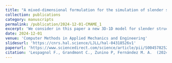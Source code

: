 ```yaml
---
title: "A mixed-dimensional formulation for the simulation of slender structures immersed in an incompressible flow"
collection: publications
category: manuscripts
permalink: /publication/2024-12-01-CMAME_1
excerpt: 'We consider in this paper a new 3D-1D model for slender structures immersed in an incompressible flow.'
date: 2024-12-01
venue: 'Computer Methods in Applied Mechanics and Engineering'
slidesurl: 'https://cnrs.hal.science/LJLL/hal-04318526v1'
paperurl: 'https://www.sciencedirect.com/science/article/pii/S0045782524005711?casa_token=_xyCnN4VjTMAAAAA:IlDUhtZgVzJrEc7UH1G9VPBc6GqAvi34gWW5ZHDQ2hRU1NQ7RfImoBLlLUopOx6WE3ZVk_PgBO0'
citation: 'Lespagnol F., Grandmont C., Zunino P, Fernández M. A.  (2024). &quot; A mixed-dimensional formulation for the simulation of slender structures immersed in an incompressible flow.&quot; <i> Computer Methods in Applied Mechanics and Engineering </i>.'
---
```

